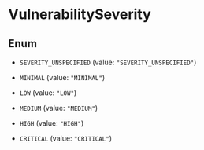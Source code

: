 
# VulnerabilitySeverity

## Enum


* `SEVERITY_UNSPECIFIED` (value: `"SEVERITY_UNSPECIFIED"`)

* `MINIMAL` (value: `"MINIMAL"`)

* `LOW` (value: `"LOW"`)

* `MEDIUM` (value: `"MEDIUM"`)

* `HIGH` (value: `"HIGH"`)

* `CRITICAL` (value: `"CRITICAL"`)



